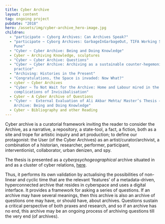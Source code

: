 ```yaml
---
title: Cyber Archive
layout: content
tag: ongoing project
pubdate: "2018"
hero: /assets/img/cyber-archive_hero-image.jpg
children:
  - "participate ~ Cyborg Archives: Can Archives Speak?"
  - "participate ~ Cyborg Archives: GarbageInGarbageOut, TIFA Working Studios,
    Pune"
  - "Cyber ~ Cyber Archive: Being and Doing Knowledge"
  - Cyber ~ Archiving Knowledge, sculptures
  - "Cyber ~ Cyber Archive: Questions"
  - "Cyber ~ Cyber Archive: Archiving as a sustainable counter-hegemonic
    practice"
  - "Archiving: Histories in the Present"
  - "Congratulations, the Space is invaded: Now What?"
  - cyber ~ Cyber Archives
  - "Cyber ~ To Not Wait for the Archive: Home and Labour mired in the
    complications of Invisibalisation"
  - Cyber ~ A Cyber Archive of Questions
  - "Cyber ~  External Evaluation of Ali Akbar Mehta/ Master’s Thesis – Cyber
    Archive: Being and Doing Knowledge"
  - Cyber ~ Bibliography and other Reading
---
```

Cyber archive is a curatorial framework inviting the reader to consider the Archive, as a narrative, a repository, a state-tool, a fact, a fiction, both as a site and trope for artistic inquiry and art production; to define our protagonist: the User (of the Cyber Archives) as an artist/curator/archivist, a combination of a historian, researcher, performer, participant, interventionist, collaborator, urban denizen, and spy. 

The thesis is presented as a _cyberpsychogeographical_ archive situated in and as a cluster of cyber relations, [here](https://graphcommons.com/selections/491666f1-ed4c-457e-b318-7e27a7558647). 

Thus, it performs its own validation by actualising the possibilities of non-linear and cyclic time that are the relevant ‘features’ of a metadata-driven, hyperconnected archive that resides in cyberspace and uses a digital interface. It provides a framework for asking a series of questions. If an archive may have several meanings, then this archive is also an archive of questions one may have, or should have, about archives. Questions sustain a critical perspective of both praxes and research, and so if an archive has no end, this archive may be an ongoing process of archiving questions till the very end (of archives).
